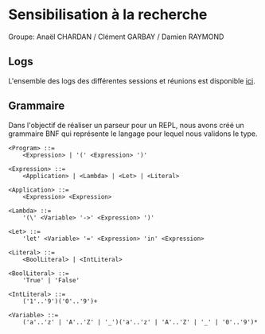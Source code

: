 # Sensibilisation à la recherche

Groupe: Anaël CHARDAN / Clément GARBAY / Damien RAYMOND

## Logs

L'ensemble des logs des différentes sessions et réunions est disponible [ici](https://github.com/anaelChardan/IMT-Recherche/blob/master/LOGS.md).


## Grammaire
Dans l'objectif de réaliser un parseur pour un REPL, nous avons créé un grammaire BNF qui représente le langage pour lequel nous validons le type.

```
<Program> ::= 
    <Expression> | '(' <Expression> ')'
    
<Expression> ::= 
    <Application> | <Lambda> | <Let> | <Literal>
    
<Application> ::= 
    <Expression> <Expression>
    
<Lambda> ::= 
    '(\' <Variable> '->' <Expression> ')'
    
<Let> ::= 
    'let' <Variable> '=' <Expression> 'in' <Expression>
    
<Literal> ::= 
    <BoolLiteral> | <IntLiteral> 
    
<BoolLiteral> ::= 
    'True' | 'False'

<IntLiteral> ::= 
    ('1'..'9')('0'..'9')+
    
<Variable> ::= 
    ('a'..'z' | 'A'..'Z' | '_')('a'..'z' | 'A'..'Z' | '_' | '0'..'9')*
``` 
